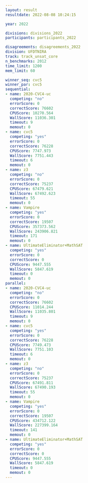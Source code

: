 ```yaml
---
layout: result
resultdate: 2022-08-08 10:24:15

year: 2022

divisions: divisions_2022
participants: participants_2022

disagreements: disagreements_2022
division: UFDTNIRA
track: track_unsat_core
n_benchmarks: 2012
time_limit: 1200
mem_limit: 60

winner_seq: cvc5
winner_par: cvc5
sequential:
- name: 2020-CVC4-uc
  competing: "no"
  errorScore: 0
  correctScore: 76602
  CPUScore: 10270.564
  WallScore: 11036.301
  timeout: 9
  memout: 0
- name: cvc5
  competing: "yes"
  errorScore: 0
  correctScore: 76228
  CPUScore: 7747.973
  WallScore: 7751.443
  timeout: 6
  memout: 0
- name: z3
  competing: "no"
  errorScore: 0
  correctScore: 75237
  CPUScore: 67479.621
  WallScore: 67492.623
  timeout: 55
  memout: 0
- name: Vampire
  competing: "yes"
  errorScore: 0
  correctScore: 19507
  CPUScore: 357373.562
  WallScore: 243906.821
  timeout: 171
  memout: 0
- name: UltimateEliminator+MathSAT
  competing: "yes"
  errorScore: 0
  correctScore: 0
  CPUScore: 9447.555
  WallScore: 5847.619
  timeout: 0
  memout: 0
parallel:
- name: 2020-CVC4-uc
  competing: "no"
  errorScore: 0
  correctScore: 76602
  CPUScore: 11014.244
  WallScore: 11035.801
  timeout: 9
  memout: 0
- name: cvc5
  competing: "yes"
  errorScore: 0
  correctScore: 76228
  CPUScore: 7749.473
  WallScore: 7751.103
  timeout: 6
  memout: 0
- name: z3
  competing: "no"
  errorScore: 0
  correctScore: 75237
  CPUScore: 67491.811
  WallScore: 67490.193
  timeout: 55
  memout: 0
- name: Vampire
  competing: "yes"
  errorScore: 0
  correctScore: 19507
  CPUScore: 434712.122
  WallScore: 227399.164
  timeout: 141
  memout: 0
- name: UltimateEliminator+MathSAT
  competing: "yes"
  errorScore: 0
  correctScore: 0
  CPUScore: 9447.555
  WallScore: 5847.619
  timeout: 0
  memout: 0
---
```

